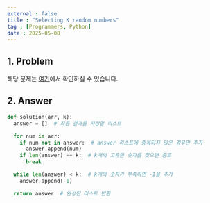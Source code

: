 ```yaml
---
external : false
title : "Selecting K random numbers"
tag : [Programmers, Python]
date : 2025-05-08
---
```


## 1. Problem

해당 문제는 [여기](https://school.programmers.co.kr/learn/courses/30/lessons/181858)에서 확인하실 수 있습니다.

## 2. Answer

```python
def solution(arr, k):
  answer = []  # 최종 결과를 저장할 리스트

  for num in arr:
    if num not in answer:  # answer 리스트에 중복되지 않은 경우만 추가
      answer.append(num)
    if len(answer) == k:  # k개의 고유한 숫자를 찾으면 종료
      break

  while len(answer) < k:  # k개의 숫자가 부족하면 -1을 추가
    answer.append(-1)

  return answer  # 완성된 리스트 반환
```
